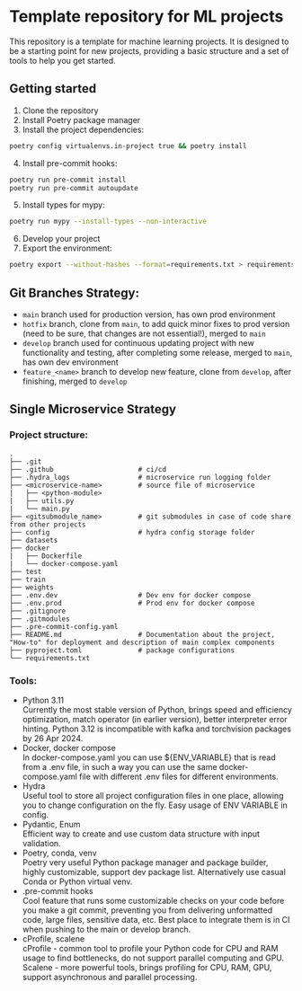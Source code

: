 # Template repository for ML projects

This repository is a template for machine learning projects. It is designed to be a starting point for new projects, providing a basic structure and a set of tools to help you get started.

## Getting started
1. Clone the repository
2. Install Poetry package manager
3. Install the project dependencies:
```bash
poetry config virtualenvs.in-project true && poetry install
```
4. Install pre-commit hooks:
```bash
poetry run pre-commit install
poetry run pre-commit autoupdate
```
5. Install types for mypy:
```bash
poetry run mypy --install-types --non-interactive
```
6. Develop your project
7. Export the environment:
```bash
poetry export --without-hashes --format=requirements.txt > requirements.txt
```

## Git Branches Strategy:
- `main` branch used for production version, has own prod environment
- `hotfix` branch, clone from `main`, to add quick minor fixes to prod version (need to be sure, that changes are not essential!), merged to `main`
- `develop` branch used for continuous updating project with new functionality and testing, after completing some release, merged to `main`, has own dev environment
- `feature_<name>` branch to develop new feature, clone from `develop`, after finishing, merged to `develop`

## Single Microservice Strategy

### Project structure:
```
.
├── .git
├── .github				        # ci/cd
├── .hydra_logs			        # microservice run logging folder
├── <microservice-name>		    # source file of microservice
|	├── <python-module>
|	├── utils.py
|	└── main.py
├── <gitsubmodule_name>		    # git submodules in case of code share from other projects
├── config				        # hydra config storage folder
├── datasets
├── docker
|	├── Dockerfile
|	└── docker-compose.yaml
├── test
├── train
├── weights
├── .env.dev				    # Dev env for docker compose
├── .env.prod			        # Prod env for docker compose
├── .gitignore
├── .gitmodules
├── .pre-commit-config.yaml
├── README.md			        # Documentation about the project, "How-to" for deployment and description of main complex components
├── pyproject.toml			    # package configurations
└── requirements.txt
```   

### Tools:
- Python 3.11 \
Currently the most stable version of Python, brings speed and efficiency optimization, match operator (in earlier version), better interpreter error hinting. Python 3.12 is incompatible with kafka and torchvision packages by 26 Apr 2024.
- Docker, docker compose \
In docker-compose.yaml you can use ${ENV_VARIABLE} that is read from a .env file, in such a way you can use the same docker-compose.yaml file with different .env files for different environments. 
- Hydra \
Useful tool to store all project configuration files in one place, allowing you to change configuration on the fly. Easy usage of ENV VARIABLE in config.
- Pydantic, Enum \
Efficient way to create and use custom data structure with input validation.
- Poetry, conda, venv \
Poetry very useful Python package manager and package builder, highly customizable, support dev package list. Alternatively use casual Conda or Python virtual venv.
- .pre-commit hooks \
Cool feature that runs some customizable checks on your code before you make a git commit, preventing you from delivering unformatted code, large files, sensitive data, etc. Best place to integrate them is in CI when pushing to the main or develop branch.
- cProfile, scalene \
cProfile - common tool to profile your Python code for CPU and RAM usage to find bottlenecks, do not support parallel computing and GPU. Scalene - more powerful tools, brings profiling for CPU, RAM, GPU, support asynchronous and parallel processing.

